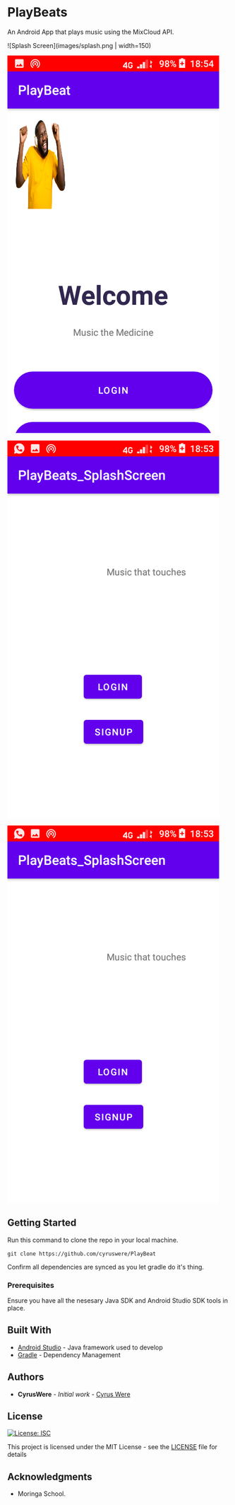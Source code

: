 # PlayBeats

An Android App that plays music using the MixCloud API.

![Splash Screen](images/splash.png | width=150)

![Welcome Screen](images/welcome.png)

![Log In Screen](images/signup.png)

![RegisterScreen](images/signup.png)


## Getting Started

Run this command to clone the repo in your local machine. 

```
git clone https://github.com/cyruswere/PlayBeat
```
Confirm all dependencies are synced as you let gradle do it's thing.


### Prerequisites

Ensure you have all the nesesary Java SDK and Android Studio SDK tools in place.


## Built With

* [Android Studio](https://developer.android.com/) - Java framework used to develop
* [Gradle](https://gradle.org/) - Dependency Management



## Authors

* **CyrusWere** - *Initial work* - [Cyrus Were](https://github.com/cyruswere)



## License
[![License: ISC](https://img.shields.io/badge/License-ISC-yellow.svg)](/LICENSE)

This project is licensed under the MIT License - see the [LICENSE](LICENSE) file for details

## Acknowledgments

* Moringa School.